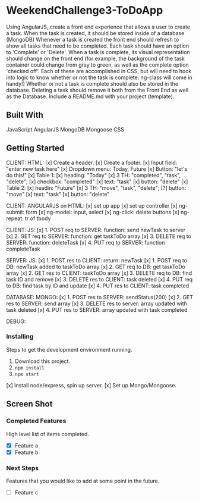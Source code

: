 # WeekendChallenge3-ToDoApp

Using AngularJS, create a front end experience that allows a user to create a task.
When the task is created, it should be stored inside of a database (MongoDB)
Whenever a task is created the front end should refresh to show all tasks that need to be completed.
Each task should have an option to 'Complete' or 'Delete'.
When a task is complete, its visual representation should change on the front end (for example, the background of the task container could change from gray to green, as well as the complete option 'checked off'. Each of these are accomplished in CSS, but will need to hook into logic to know whether or not the task is complete. ng-class will come in handy!)
Whether or not a task is complete should also be stored in the database.
Deleting a task should remove it both from the Front End as well as the Database.
Include a README.md with your project (template).

## Built With

JavaScript
AngularJS
MongoDB
Mongoose
CSS

## Getting Started

CLIENT: HTML:
[x]  Create a header.
[x]  Create a footer.
[x]  Input field: "enter new task here"
[x]  Dropdown menu: Today, Future
[x]  Button: "let's do this!"
[x]  Table 1: 
    [x]  heading: "Today" 
    [x]  3 TH: "completed", "task", "delete";
    [x]  checkbox: "completed"
    [x]  text: "task"
    [x]  button: "delete"
[x]  Table 2:
    [x]  headin: "Future"
    [x]  3 TH: "move", "task", "delete";
    [?]  button: "move"
    [x]  text: "task"
    [x]  button: "delete"

CLIENT: ANGULARJS on HTML:
[x]  set up app
[x]  set up controller
[x]  ng-submit: form
[x]  ng-model: input, select
[x]  ng-click: delete buttons
[x]  ng-repeat: tr of tbody

CLIENT: JS:
[x]  1. POST req to SERVER: function: send newTask to server
[x]  2. GET req to SERVER: function: get taskToDo array
[x]  3. DELETE req to SERVER: function: deleteTask
[x]  4. PUT req to SERVER: function completeTask

SERVER: JS:
[x]  1. POST res to CLIENT: return: newTask
[x]  1. POST req to DB: newTask added to taskToDo array 
[x]  2. GET req to DB: get taskToDo array 
[x]  2. GET res to CLIENT: taskToDo array 
[x]  3. DELETE req to DB: find task ID and remove
[x]  3. DELETE res to CLIENT: task deleted
[x]  4. PUT req to DB: find task by ID and update
[x]  4. PUT res to CLIENT: task completed

DATABASE: MONGO:
[x]  1. POST res to SERVER: sendStatus(200)
[x]  2. GET res to SERVER: send array 
[x]  3. DELETE res to server: array updated with task deleted
[x]  4. PUT res to SERVER: array updated with task completed

DEBUG:


### Installing

Steps to get the development environment running.

1. Download this project.
2. `npm install`
3. `npm start`

[x]  Install node/express, spin up server.
[x]  Set up Mongo/Mongoose.

## Screen Shot



### Completed Features

High level list of items completed.

- [x] Feature a
- [x] Feature b

### Next Steps

Features that you would like to add at some point in the future.

- [ ] Feature c

